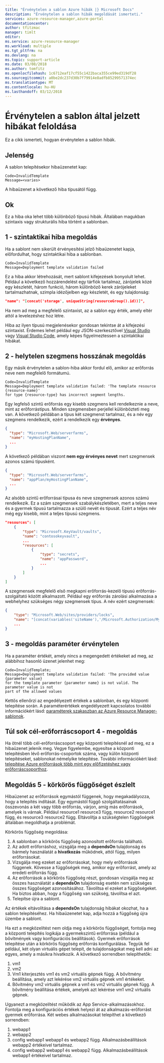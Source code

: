 ```yaml
---
title: "Érvénytelen a sablon Azure hibák |} Microsoft Docs"
description: "Érvénytelen a sablon hibák megoldását ismerteti."
services: azure-resource-manager,azure-portal
documentationcenter: 
author: tfitzmac
manager: timlt
editor: 
ms.service: azure-resource-manager
ms.workload: multiple
ms.tgt_pltfrm: na
ms.devlang: na
ms.topic: support-article
ms.date: 03/08/2018
ms.author: tomfitz
ms.openlocfilehash: 1c6712eaf17cf55c1422baca355ce99ed319df28
ms.sourcegitcommit: a0be2dc237d30b7f79914e8adfb85299571374ec
ms.translationtype: MT
ms.contentlocale: hu-HU
ms.lasthandoff: 03/12/2018
---
```

# <a name="resolve-errors-for-invalid-template"></a>Érvénytelen a sablon által jelzett hibákat feloldása

Ez a cikk ismerteti, hogyan érvénytelen a sablon hibák.

## <a name="symptom"></a>Jelenség

A sablon telepítésekor hibaüzenetet kap:

```
Code=InvalidTemplate
Message=<varies>
```

A hibaüzenet a következő hiba típusától függ.

## <a name="cause"></a>Ok

Ez a hiba oka lehet több különböző típusú hibák. Általában magukban szintaxis vagy strukturális hiba történt a sablonban.

## <a name="solution-1---syntax-error"></a>1 - szintaktikai hiba megoldás

Ha a sablont nem sikerült érvényesítési jelző hibaüzenetet kapja, előfordulhat, hogy szintaktikai hiba a sablonban.

```
Code=InvalidTemplate
Message=Deployment template validation failed
```

Ez a hiba akkor létrehozását, mert sablont kifejezések bonyolult lehet. Például a következő hozzárendelést egy tárfiók tartalmaz, zárójelek közé egy készletét, három funkció, három különböző kerek zárójeleket tartalmazhatnak, szimpla idézőjelben egy készletét, és egy tulajdonság:

```json
"name": "[concat('storage', uniqueString(resourceGroup().id))]",
```

Ha nem ad meg a megfelelő szintaxist, az a sablon egy érték, amely eltér attól a levelezéshez hoz létre.

Hiba az ilyen típusú megjelenésekor gondosan tekintse át a kifejezési szintaxist. Érdemes lehet például egy JSON-szerkesztővel [Visual Studio](vs-azure-tools-resource-groups-deployment-projects-create-deploy.md) vagy [Visual Studio Code](resource-manager-vs-code.md), amely képes figyelmeztessen a szintaktikai hibákat.

## <a name="solution-2---incorrect-segment-lengths"></a>2 - helytelen szegmens hosszának megoldás

Egy másik érvénytelen a sablon-hiba akkor fordul elő, amikor az erőforrás neve nem megfelelő formátumú.

```
Code=InvalidTemplate
Message=Deployment template validation failed: 'The template resource {resource-name}'
for type {resource-type} has incorrect segment lengths.
```

Egy legfelső szintű erőforrás egy kisebb szegmens kell rendelkeznie a neve, mint az erőforrástípus. Minden szegmensben perjellel különbözteti meg van. A következő példában a típus két szegmenst tartalmaz, és a név egy szegmens rendelkezik, ezért a rendelkezik egy **érvényes**.

```json
{
  "type": "Microsoft.Web/serverfarms",
  "name": "myHostingPlanName",
  ...
}
```

A következő példában viszont **nem egy érvényes nevet** mert szegmensek azonos számú típusként.

```json
{
  "type": "Microsoft.Web/serverfarms",
  "name": "appPlan/myHostingPlanName",
  ...
}
```

Az alsóbb szintű erőforrásai típusa és neve szegmensek azonos számú rendelkezik. Ez a szám szegmensek szabálykészletében, mert a teljes neve és a gyermek típusú tartalmazza a szülő nevét és típusát. Ezért a teljes név még egy kisebb, mint a teljes típusú szegmens.

```json
"resources": [
    {
        "type": "Microsoft.KeyVault/vaults",
        "name": "contosokeyvault",
        ...
        "resources": [
            {
                "type": "secrets",
                "name": "appPassword",
                ...
            }
        ]
    }
]
```

A szegmensek megfelelő első megkapni erőforrás-kezelő típusú erőforrás-szolgáltató között alkalmazott. Például egy erőforrás zárolási alkalmazása a webhelyhez szükséges négy szegmensek típus. A név ezért szegmensek:

```json
{
    "type": "Microsoft.Web/sites/providers/locks",
    "name": "[concat(variables('siteName'),'/Microsoft.Authorization/MySiteLock')]",
    ...
}
```

## <a name="solution-3---parameter-is-not-valid"></a>3 - megoldás paraméter érvénytelen

Ha a paraméter értékét, amely nincs a megengedett értékeket ad meg, az alábbihoz hasonló üzenet jelenhet meg:

```
Code=InvalidTemplate;
Message=Deployment template validation failed: 'The provided value {parameter value}
for the template parameter {parameter name} is not valid. The parameter value is not
part of the allowed values
```

Kettős ellenőrzi az engedélyezett értékek a sablonban, és egy központi telepítése során. A paraméterértékek engedélyezett kapcsolatos további információkért lásd: [paraméterek szakaszban az Azure Resource Manager-sablonok](resource-manager-templates-parameters.md).

## <a name="solution-4---too-many-target-resource-groups"></a>Túl sok cél-erőforráscsoport 4 - megoldás

Ha ötnél több cél-erőforráscsoport egy központi telepítésnél ad meg, ez a hibaüzenet jelenik meg. Vegye figyelembe, egyesítse a központi telepítésben lévő erőforrás-csoportok száma, vagy külön központi telepítéseket, sablonokat némelyike telepítése. További információkért lásd: [telepítése Azure erőforrások több mint egy előfizetéshez vagy erőforráscsoporthoz](resource-manager-cross-resource-group-deployment.md).

## <a name="solution-5---circular-dependency-detected"></a>Megoldás 5 - körkörös függőséget észlelt

Hibaüzenet az erőforrások egymástól függenek, hogy megakadályozza, hogy a telepítés indítását. Egy egymástól függő szolgáltatásainak összevonás a két vagy több erőforrás, várjon, amíg más erőforrások, amelyek is várnak. Például resource1 resource3 függ, resource2 resource1 függ, és resource3 resource2 függ. Eltávolítja a szükségtelen függőségek általában megoldhatja a problémát.

Körkörös függőség megoldása:

1. A sablonban a körkörös függőség azonosított erőforrás található. 
2. Az adott erőforráshoz, vizsgálja meg a **dependsOn** tulajdonság és bármely használatát a **hivatkozás** működnek, attól függ, milyen erőforrásokat. 
3. Vizsgálja meg ezeket az erőforrásokat, hogy mely erőforrások függenek. Kövesse a függőségek meg, amikor egy erőforrást, amely az eredeti erőforrás függ.
5. Az erőforrások a körkörös függőség részt, gondosan vizsgálja meg az összes használatát a **dependsOn** tulajdonság esetén nem szükséges összes függőséget azonosításához. Távolítsa el ezeket a függőségeket. Ha biztos abban, hogy a függőség van szükség, távolítsa el azt. 
6. Telepítse újra a sablont.

Az értékek eltávolítása a **dependsOn** tulajdonság hibákat okozhat, ha a sablon telepítéséhez. Ha hibaüzenetet kap, adja hozzá a függőség újra üzembe a sablont. 

Ha ezt a megközelítést nem oldja meg a körkörös függőséget, fontolja meg a központi telepítés logikája a gyermekszintű erőforrása (például a bővítmények vagy konfigurációs beállítások). Gyermek erőforrások telepítése után a körkörös függőség erőforrás konfigurálása. Tegyük fel például, két olyan virtuális gépet telepít, de tulajdonságokat meg kell adni az egyes, amely a másikra hivatkozik. A következő sorrendben telepíthetők:

1. vm1
2. vm2
3. Vm1 kiterjesztés vm1 és vm2 virtuális gépnek függ. A bővítmény beállítása, amely azt lekérése vm2 virtuális gépnek vm1 értékeket.
4. Bővítmény vm2 virtuális gépnek a vm1 és vm2 virtuális gépnek függ. A bővítmény beállítása értékek, amelyek azt lekérése vm1 vm2 virtuális gépnek.

Ugyanezt a megközelítést működik az App Service-alkalmazásokhoz. Fontolja meg a konfigurációs értékek helyezi át az alkalmazás-erőforrást gyermek erőforrása. Két webes alkalmazásokat telepíthet a következő sorrendben:

1. webapp1
2. webapp2
3. config webapp1 webapp1 és webapp2 függ. Alkalmazásbeállítások webapp2 értékeivel tartalmaz.
4. config webapp2 webapp1 és webapp2 függ. Alkalmazásbeállítások webapp1 értékeivel tartalmaz.
